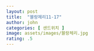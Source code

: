 ```yaml
---
layout: post
title:  "블랑제리11-17"
author: john
categories: [ 샌드위치 ]
image: assets/images/블랑체리.jpg
rating: .5
---
```

